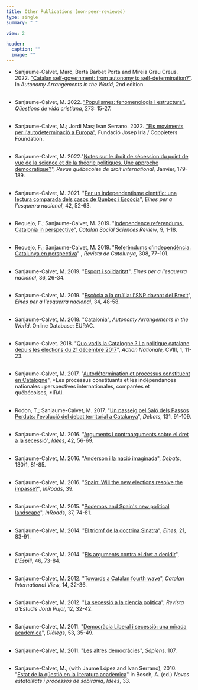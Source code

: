 ```yaml
---
title: Other Publications (non-peer-reviewed)
type: single
summary: " "

view: 2

header:
  caption: ""
  image: ""
---
```

* Sanjaume-Calvet, Marc, Berta Barbet Porta and Mireia Grau Creus. 2022. ["Catalan self-government: from autonomy to self-determination?"](https://www.world-autonomies.info/territorial-autonomies/catalonia). In *Autonomy Arrangements in the World*, 2nd edition. <br/><br/>

* Sanjaume-Calvet, M. 2022. ["Populismes: fenomenologia i estructura"](https://dialnet.unirioja.es/servlet/revista?codigo=14056), *Qüestions de vida cristiana*, 273: 15-27.<br/><br/>

* Sanjaume-Calvet, M.; Jordi Mas; Ivan Serrano. 2022. ["Els moviments per l'autodeterminació a Europa"](https://irla.cat/wp-content/uploads/2022/03/autodeterminacio%CC%81_v5.pdf), Fundació Josep Irla / Coppieters Foundation.<br/><br/>

* Sanjaume-Calvet, M. 2022."[Notes sur le droit de sécession du point de vue de la science et de la théorie politiques. Une approche démocratique?](https://www.sqdi.org/fr/notes-sur-le-droit-de-secession-du-point-de-vue-de-la-science-et-de-la-theorie-politiques-une-approche-democratique/)", *Revue québécoise de droit international*, Janvier, 179-189.<br/><br/>

* Sanjaume-Calvet, M. 2021. "[Per un independentisme científic: una lectura comparada dels casos de Quebec i Escòcia](https://raco.cat/index.php/Eines/article/view/394716)", *Eines per a l'esquerra nacional*, 42, 52-63.<br/><br/>

* Requejo, F.; Sanjaume-Calvet, M. 2019. "[Independence referendums. Catalonia in perspective](http://www.google.com/url?q=http%3A%2F%2Frevistes.iec.cat%2Findex.php%2FCSSr%2Farticle%2Fview%2F145988&sa=D&sntz=1&usg=AFQjCNFqdWF_YvULrhkorgsIbvUlApNmsA)", *Catalan Social Sciences Review*, 9, 1-18.<br/><br/>

* Requejo, F.; Sanjaume-Calvet, M. 2019. "[Referèndums d'independència. Catalunya en perspectiva](http://www.google.com/url?q=http%3A%2F%2Fwww.revistadecatalunya.cat%2Fca%2Feditorial-detall.asp%3Fid%3D71&sa=D&sntz=1&usg=AFQjCNH8Hbi4rt3azdJYEW0pktSnuHUaPA)" , *Revista de Catalunya,* 308, 77-101.<br/><br/>

* Sanjaume-Calvet, M. 2019. "[Esport i solidaritat](https://www.google.com/url?q=https%3A%2F%2Fwww.raco.cat%2Findex.php%2FEines%2Farticle%2Fview%2F362077%2F456653&sa=D&sntz=1&usg=AFQjCNFqfhzfib1m2T2Qi8D94HaiqAXcJw)", *Eines per a l'esquerra nacional*, 36, 26-34.<br/><br/>

* Sanjaume-Calvet, M. 2019. "[Escòcia a la cruïlla: l'SNP davant del Brexit](https://www.google.com/url?q=https%3A%2F%2Firla.cat%2Fwp-content%2Fuploads%2F2019%2F05%2Feines_34_navegador.pdf&sa=D&sntz=1&usg=AFQjCNGju8FVNgNebPAHfSv4EcdqO2vYyw)", *Eines per a l'esquerra nacional*, 34, 48-58.<br/><br/>

* Sanjaume-Calvet, M. 2018. "[Catalonia](http://www.google.com/url?q=http%3A%2F%2Fwww.world-autonomies.info%2Ftas%2Fcatalonia%2FPages%2Fdefault.aspx&sa=D&sntz=1&usg=AFQjCNHq0cYInmXJ3fZ56NN_5HJ_dLBbPQ)", *Autonomy Arrangements in the World*. Online Database: EURAC.<br/><br/>

* Sanjaume-Calvet. 2018. "[Quo vadis la Catalogne ? La politique catalane depuis les élections du 21 décembre 2017](http://www.google.com/url?q=http%3A%2F%2Fwww.bibliotheque.assnat.qc.ca%2FContenuSpecifique%2FReference%2FIndex%2F41551%3FidSession%3Db59f8469-f512-4dcd-9e0b-479446198d28&sa=D&sntz=1&usg=AFQjCNHejDgqpeVom_CiHc67gr1b4-RlbA)", *Action Nationale,* CVIII, 1, 11-23.<br/><br/>

* Sanjaume-Calvet, M. 2017. "[Autodétermination et processus constituent en Catalogne](https://www.google.com/url?q=https%3A%2F%2Fpdfhall.com%2Fetude-irai-quebec_5a38f9e21723dd42c110ce4f.html&sa=D&sntz=1&usg=AFQjCNE8ZQ1w7eCifA0qUxHi8fGq1zPhuw)", *Les processus constituants et les indépendances nationales : perspectives internationales, comparées et québécoises, *IRAI.<br/><br/>

* Rodon, T.; Sanjaume-Calvet, M. 2017. "[Un passeig pel Saló dels Passos Perduts: l'evolució del debat territorial a Catalunya](http://www.google.com/url?q=http%3A%2F%2Fwww.revistadebats.net%2Findex.php%3Fjournal%3Ddebats%26page%3Darticle%26op%3Dview%26path%255B%255D%3D108&sa=D&sntz=1&usg=AFQjCNHxSpgJ0fLmP8khMtq1_rEMIc3R0A)", *Debats*, 131, 91-109.<br/><br/>

* Sanjaume-Calvet, M. 2016. "[Arguments i contraarguments sobre el dret a la secessió](https://www.google.com/url?q=https%3A%2F%2Fwww.raco.cat%2Findex.php%2FIdees%2Farticle%2Fview%2F315518&sa=D&sntz=1&usg=AFQjCNHYFadILoX0HfkGa935kiQh279_OA)", *Idees*, 42, 56-69.<br/><br/>

* Sanjaume-Calvet, M. 2016. "[Anderson i la nació imaginada](https://www.google.com/url?q=https%3A%2F%2Fdialnet.unirioja.es%2Fdescarga%2Farticulo%2F5715167%2F1.pdf&sa=D&sntz=1&usg=AFQjCNHT8qj6v7R1Qed1xLQII7ViafXYBw)", *Debats*, 130/1, 81-85.<br/><br/>

* Sanjaume-Calvet, M. 2016. "[Spain: Will the new elections resolve the impasse?](https://www.google.com/url?q=https%3A%2F%2Fwww.questia.com%2Fmagazine%2F1G1-474660436%2Fspain-will-the-new-election-resolve-the-impasse&sa=D&sntz=1&usg=AFQjCNEiEVW8zbHyHIIOTjCPdvpPTd_dsQ)", *InRoads*, 39.<br/><br/>

* Sanjaume-Calvet, M. 2015. "[Podemos and Spain's new political landscape](http://www.google.com/url?q=http%3A%2F%2Finroadsjournal.ca%2Fpodemos-and-spains-new-political-landscape%2F&sa=D&sntz=1&usg=AFQjCNHjx-utOUMc6jtFXwzWMogxCakPWg)", *InRoads*, 37, 74-81.<br/><br/>

* Sanjaume-Calvet, M. 2014. "[El triomf de la doctrina Sinatra](https://www.google.com/url?q=https%3A%2F%2Fwww.raco.cat%2Findex.php%2FEines%2Farticle%2FviewFile%2F283621%2F371537&sa=D&sntz=1&usg=AFQjCNGjN5FkdyngxpTxF0J_pld_FWd6XA)", *Eines*, 21, 83-91.<br/><br/>

* Sanjaume-Calvet, M. 2014. "[Els arguments contra el dret a decidir](https://www.google.com/url?q=https%3A%2F%2Fwww.academia.edu%2F9581528%2FEls_arguments_contra_el_dret_a_decidir_de_Catalunya_una_avaluaci%25C3%25B3_te%25C3%25B2rica_Espill_2014&sa=D&sntz=1&usg=AFQjCNG5CplMyHJJO4GLTrH8M0NFTspWlg)", *L'Espill*, 46, 73-84.<br/><br/>

* Sanjaume-Calvet, M. 2012. "[Towards a Catalan fourth wave](https://www.google.com/url?q=https%3A%2F%2Fissuu.com%2Fcatalan-international-view%2Fdocs%2Fciv_14_web_baixa&sa=D&sntz=1&usg=AFQjCNHAlsfBvZP9fGLVAdAB3BTCrFeO5g)", *Catalan International View*, 14, 32-36.<br/><br/>

* Sanjaume-Calvet, M. 2012. "[La secessió a la ciencia política](https://www.google.com/url?q=https%3A%2F%2Fwww.academia.edu%2F8456654%2FLa_secessi%25C3%25B3_a_la_ci%25C3%25A8ncia_pol%25C3%25ADtica&sa=D&sntz=1&usg=AFQjCNHsZfbmDbxhzAfUny8rM5Ll0Aa5JQ)", *Revista d'Estudis Jordi Pujol*, 12, 32-42.<br/><br/>

* Sanjaume-Calvet, M. 2011. "[Democràcia Liberal i secessió: una mirada acadèmica](https://www.google.com/url?q=https%3A%2F%2Fdialnet.unirioja.es%2Fservlet%2Farticulo%3Fcodigo%3D3772332&sa=D&sntz=1&usg=AFQjCNH2feaHML3iso7_NuI9JmOQzA30pw)", *Diàlegs*, 53, 35-49.<br/><br/>

* Sanjaume-Calvet, M. 2011. "[Les altres democràcies](https://www.google.com/url?q=https%3A%2F%2Fwww.sapiens.cat%2Fepoca-historica%2Fhistoria-antiga%2Fles-altres-democracies_201166_102.html&sa=D&sntz=1&usg=AFQjCNF4QwgzNSfxDz3N21L5JARFdzRjJQ)", *Sàpiens*, 107.<br/><br/>

* Sanjaume-Calvet, M., (with Jaume López and Ivan Serrano), 2010. "[Estat de la qüestió en la literatura acadèmica](https://www.google.com/url?q=https%3A%2F%2Fdialnet.unirioja.es%2Fservlet%2Farticulo%3Fcodigo%3D4216309&sa=D&sntz=1&usg=AFQjCNED7dhTE2upIwzN0WwdWqZV3gKAjQ)" in Bosch, A. (ed.) *Noves estatalitats i processos de sobirania*, *Idees*, 33.<br/><br/>
